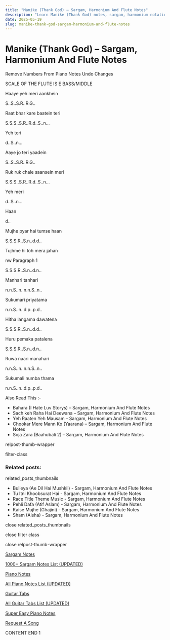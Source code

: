 ```yaml
---
title: "Manike (Thank God) – Sargam, Harmonium And Flute Notes"
description: "Learn Manike (Thank God) notes, sargam, harmonium notations and flute notes. Easy step-by-step tutorial for beginners."
date: 2025-05-19
slug: manike-thank-god-sargam-harmonium-and-flute-notes
---
```


# Manike (Thank God) – Sargam, Harmonium And Flute Notes

Remove Numbers From Piano Notes
Undo Changes

SCALE OF THE FLUTE IS E BASS/MIDDLE

Haaye yeh meri aankhein

S..S..S.R..R.G..

Raat bhar kare baatein teri

S.S.S..S.R..R.d..S..n…

Yeh teri

d..S..n…

Aaye jo teri yaadein

S..S..S.R..R.G..

Ruk ruk chale saansein meri

S.S.S..S.R..R.d..S..n…

Yeh meri

d..S..n…

Haan

d..

Mujhe pyar hai tumse haan

S.S.S.R..S.n..d.d..

Tujhme hi toh mera jahan

nw Paragraph 1

S.S.S.R..S.n..d.n..

Manhari tanhari

n.n.S..n..n.n.S..n..

Sukumari priyatama

n.n.S..n..d.p..p.d..

Hitha langama dawatena

S.S.S.R..S.n..d.d..

Huru pemaka patalena

S.S.S.R..S.n..d.n..

Ruwa naari manahari

n.n.S..n..n.n.S..n..

Sukumali numba thama

n.n.S..n..d.p..p.d..

Also Read This :-

* Bahara (I Hate Luv Storys) – Sargam, Harmonium And Flute Notes
* Sach keh Raha Hai Deewana – Sargam, Harmonium And Flute Notes
* Yeh Raaten Yeh Mausam – Sargam, Harmonium And Flute Notes
* Chookar Mere Mann Ko (Yaarana) – Sargam, Harmonium And Flute Notes
* Soja Zara (Baahubali 2) – Sargam, Harmonium And Flute Notes

relpost-thumb-wrapper

filter-class

### Related posts:

related_posts_thumbnails

* Bulleya (Ae Dil Hai Mushkil) - Sargam, Harmonium And Flute Notes
* Tu Itni Khoobsurat Hai - Sargam, Harmonium And Flute Notes
* Race Title Theme Music - Sargam, Harmonium And Flute Notes
* Pehli Dafa (Atif Aslam) - Sargam, Harmonium And Flute Notes
* Kaise Mujhe (Ghajini) - Sargam, Harmonium And Flute Notes
* Sham (Aisha) - Sargam, Harmonium And Flute Notes

close related_posts_thumbnails

close filter class

close relpost-thumb-wrapper

[Sargam Notes](/sargam-notes.html)

[1000+ Sargam Notes List (UPDATED)](/all-songs-list-sargam-notes.html)

[Piano Notes](/piano-notes.html)

[All Piano Notes List (UPDATED)](/all-songs-list-piano-notes.html)

[Guitar Tabs](/guitar-tabs.html)

[All Guitar Tabs List (UPDATED)](/all-songs-list-guitar-tabs.html)

[Super Easy Piano Notes](https://studywall.in/)

[Request A Song](/request-a-song.html)

CONTENT END 1

